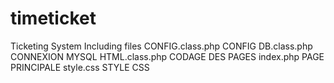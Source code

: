 <h1>timeticket</h1>
Ticketing System
Including files
CONFIG.class.php  CONFIG
DB.class.php      CONNEXION MYSQL
HTML.class.php    CODAGE DES PAGES
index.php         PAGE PRINCIPALE
style.css         STYLE CSS
